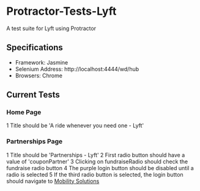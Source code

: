 # Protractor-Tests-Lyft
A test suite for Lyft using Protractor

## Specifications
- Framework: Jasmine
- Selenium Address: http://localhost:4444/wd/hub
- Browsers: Chrome

## Current Tests
### Home Page
1 Title should be 'A ride whenever you need one - Lyft'

### Partnerships Page
1 Title should be 'Partnerships - Lyft'
2 First radio button should have a value of 'couponPartner'
3 Clicking on fundraiseRadio should check the fundraise radio button
4 The purple login button should be disabled until a radio is selected
5 If the third radio button is selected, the login button should navigate to [Mobility Solutions](http://get.lyft.com/mobility-solutions/')